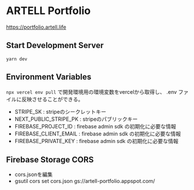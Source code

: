 ARTELL Portfolio
===

https://portfolio.artell.life

## Start Development Server

`yarn dev`

## Environment Variables

`npx vercel env pull` で開発環境用の環境変数をvercelから取得し、 .env ファイルに反映させることができる。

- STRIPE_SK : stripeのシークレットキー
- NEXT_PUBLIC_STRIPE_PK : stripeのパブリックキー
- FIREBASE_PROJECT_ID : firebase admin sdk の初期化に必要な情報
- FIREBASE_CLIENT_EMAIL : firebase admin sdk の初期化に必要な情報
- FIREBASE_PRIVATE_KEY : firebase admin sdk の初期化に必要な情報


## Firebase Storage CORS

- cors.jsonを編集
- gsutil cors set cors.json gs://artell-portfolio.appspot.com/
